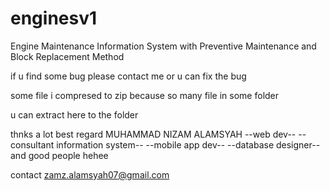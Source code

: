 # enginesv1
Engine Maintenance Information System with Preventive Maintenance and Block Replacement Method

if u find some bug please contact me or u can fix the bug

some file i compresed to zip because so many file in some folder

u can extract here to the folder


thnks a lot
best regard
MUHAMMAD NIZAM ALAMSYAH
--web dev--
--consultant information system--
--mobile app dev--
--database designer--
and good people hehee

contact zamz.alamsyah07@gmail.com
